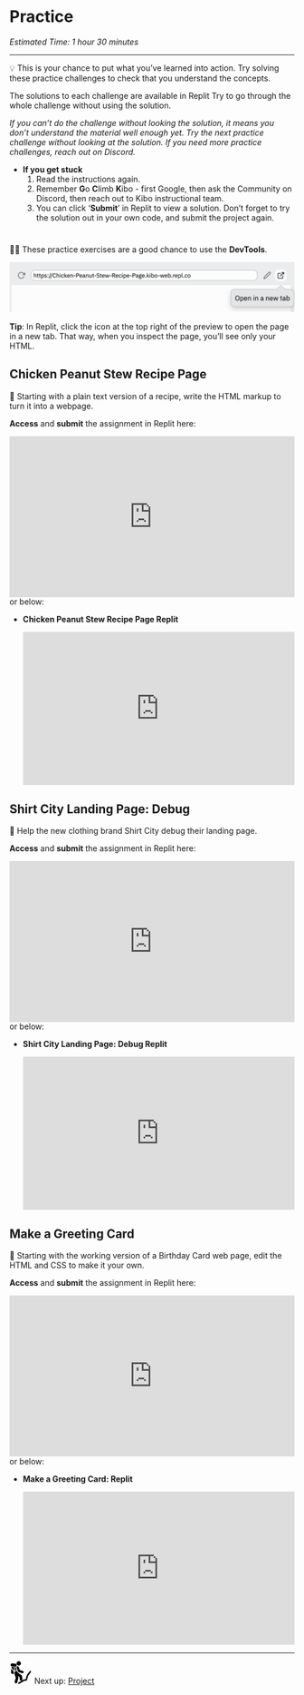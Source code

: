 # Practice

*Estimated Time: 1 hour 30 minutes*

---

<aside>


💡 This is your chance to put what you’ve learned into action. Try solving these practice challenges to check that you understand the concepts.

The solutions to each challenge are available in Replit Try to go through the whole challenge without using the solution. 

*If you can’t do the challenge without looking the solution, it means you don’t understand the material well enough yet. Try the next practice challenge without looking at the solution. If you need more practice challenges, reach out on Discord.*

- **If you get stuck**
    1. Read the instructions again.
    2. Remember **G**o **C**limb **K**ibo - first Google, then ask the Community on Discord, then reach out to Kibo instructional team.
    3. You can click ‘**Submit**’ in Replit to view a solution. Don’t forget to try the solution out in your own code, and submit the project again.
</aside>

# 

<aside>


🕵🏾 These practice exercises are a good chance to use the **DevTools**.

![9388E0D6-E9A8-4268-9E20-6ADB9D989710-655-0001876578B08A7B.png](practice/e0d6-e9a8-4268-9e20-6adb9d989710-655-0001876578b08a7b.png)

**Tip**: In Replit, click the icon at the top right of the preview to open the page in a new tab. That way, when you inspect the page, you’ll see only your HTML.

</aside>

## Chicken Peanut Stew Recipe Page

<aside>


🍲 Starting with a plain text version of a recipe, write the HTML markup to turn it into a webpage.

**Access** and **submit** the assignment in Replit here: <div style="position: relative; padding-bottom: 56.25%; height: 0;"><iframe src="https://replit.com/team/tk5-web/15-Chicken-Peanut-Stew-Recipe-Page" frameborder="0" webkitallowfullscreen mozallowfullscreen allowfullscreen style="position: absolute; top: 0; left: 0; width: 100%; height: 100%;"></iframe></div> or below:

</aside>

- **Chicken Peanut Stew Recipe Page Replit**
    
    <div style="position: relative; padding-bottom: 56.25%; height: 0;"><iframe src="https://replit.com/team/tk5-web/Chicken-Peanut-Stew-Recipe-Page" frameborder="0" webkitallowfullscreen mozallowfullscreen allowfullscreen style="position: absolute; top: 0; left: 0; width: 100%; height: 100%;"></iframe></div>
    

## Shirt City Landing Page: Debug

<aside>


👕 Help the new clothing brand Shirt City debug their landing page.

**Access** and **submit** the assignment in Replit here: <div style="position: relative; padding-bottom: 56.25%; height: 0;"><iframe src="https://replit.com/team/tk5-web/16-Shirt-City-Landing-Page-Debug" frameborder="0" webkitallowfullscreen mozallowfullscreen allowfullscreen style="position: absolute; top: 0; left: 0; width: 100%; height: 100%;"></iframe></div> or below: 

</aside>

- **Shirt City Landing Page: Debug Replit**
    
    <div style="position: relative; padding-bottom: 56.25%; height: 0;"><iframe src="https://replit.com/team/tk5-web/Shirt-City-Landing-Page-Debug" frameborder="0" webkitallowfullscreen mozallowfullscreen allowfullscreen style="position: absolute; top: 0; left: 0; width: 100%; height: 100%;"></iframe></div>
    

## Make a Greeting Card

<aside>


🎉 Starting with the working version of a Birthday Card web page, edit the HTML and CSS to make it your own.

**Access** and **submit** the assignment in Replit here: <div style="position: relative; padding-bottom: 56.25%; height: 0;"><iframe src="https://replit.com/team/tk5-web/17-Make-a-Greeting-Card" frameborder="0" webkitallowfullscreen mozallowfullscreen allowfullscreen style="position: absolute; top: 0; left: 0; width: 100%; height: 100%;"></iframe></div> or below: 

</aside>

- **Make a Greeting Card: Replit**
    
    <div style="position: relative; padding-bottom: 56.25%; height: 0;"><iframe src="https://replit.com/team/tk5-web/Make-a-Greeting-Card" frameborder="0" webkitallowfullscreen mozallowfullscreen allowfullscreen style="position: absolute; top: 0; left: 0; width: 100%; height: 100%;"></iframe></div>
    

---

<aside>


<img src="../learning-with-kibo/man-in-hike.png" width="40px" /> Next up: [Project](project.md)

</aside>